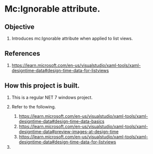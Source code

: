# Mc:Ignorable attribute.

## Objective
1. Introduces mc:Ignorable attribute when applied to list views.

## References
1. https://learn.microsoft.com/en-us/visualstudio/xaml-tools/xaml-designtime-data#design-time-data-for-listviews


## How this project is built.
1. This is a regular NET 7 windows project.

2. Refer to the following.
   1. https://learn.microsoft.com/en-us/visualstudio/xaml-tools/xaml-designtime-data#design-time-data-basics
   2. https://learn.microsoft.com/en-us/visualstudio/xaml-tools/xaml-designtime-data#preview-images-at-design-time
   3. https://learn.microsoft.com/en-us/visualstudio/xaml-tools/xaml-designtime-data#design-time-data-for-listviews

3. 